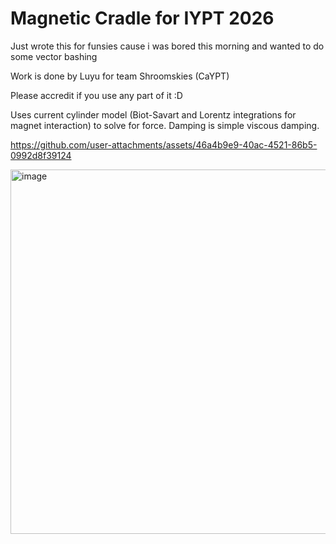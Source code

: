 # Magnetic Cradle for IYPT 2026

Just wrote this for funsies cause i was bored this morning and wanted to do some vector bashing

Work is done by Luyu for team Shroomskies (CaYPT)

Please accredit if you use any part of it :D

Uses current cylinder model (Biot-Savart and Lorentz integrations for magnet interaction) to solve for force.
Damping is simple viscous damping.


https://github.com/user-attachments/assets/46a4b9e9-40ac-4521-86b5-0992d8f39124

<img width="1181" height="583" alt="image" src="https://github.com/user-attachments/assets/2a1d60d9-10e3-4059-bf37-4d645907eb24" />
